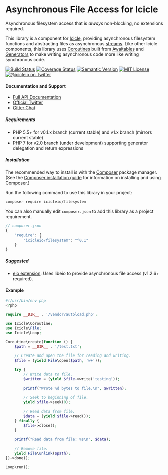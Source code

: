 # Asynchronous File Access for Icicle

Asynchronous filesystem access that is *always* non-blocking, no extensions required.

This library is a component for [Icicle](https://github.com/icicleio/icicle), providing asynchronous filesystem functions and abstracting files as asynchronous [streams](https://github.com/icicleio/stream). Like other Icicle components, this library uses [Coroutines](//github.com/icicleio/icicle/wiki/Coroutines) built from [Awaitables](https://github.com/icicleio/icicle/wiki/Awaitables) and [Generators](http://www.php.net/manual/en/language.generators.overview.php) to make writing asynchronous code more like writing synchronous code.

[![Build Status](https://img.shields.io/travis/icicleio/filesystem/v1.x.svg?style=flat-square)](https://travis-ci.org/icicleio/filesystem)
[![Coverage Status](https://img.shields.io/coveralls/icicleio/filesystem/v1.x.svg?style=flat-square)](https://coveralls.io/r/icicleio/filesystem)
[![Semantic Version](https://img.shields.io/github/release/icicleio/filesystem.svg?style=flat-square)](http://semver.org)
[![MIT License](https://img.shields.io/packagist/l/icicleio/filesystem.svg?style=flat-square)](LICENSE)
[![@icicleio on Twitter](https://img.shields.io/badge/twitter-%40icicleio-5189c7.svg?style=flat-square)](https://twitter.com/icicleio)

#### Documentation and Support

- [Full API Documentation](https://icicle.io/docs)
- [Official Twitter](https://twitter.com/icicleio)
- [Gitter Chat](https://gitter.im/icicleio/icicle)

##### Requirements

- PHP 5.5+ for v0.1.x branch (current stable) and v1.x branch (mirrors current stable)
- PHP 7 for v2.0 branch (under development) supporting generator delegation and return expressions

##### Installation

The recommended way to install is with the [Composer](http://getcomposer.org/) package manager. (See the [Composer installation guide](https://getcomposer.org/doc/00-intro.md) for information on installing and using Composer.)

Run the following command to use this library in your project: 

```bash
composer require icicleio/filesystem
```

You can also manually edit `composer.json` to add this library as a project requirement.

```js
// composer.json
{
    "require": {
        "icicleio/filesystem": "^0.1"
    }
}
```

##### Suggested

- [eio extension](http://php.net/manual/en/book.eio.php): Uses libeio to provide asynchronous file access (v1.2.6+ required).

#### Example

```php
#!/usr/bin/env php
<?php

require __DIR__ . '/vendor/autoload.php';

use Icicle\Coroutine;
use Icicle\File;
use Icicle\Loop;

Coroutine\create(function () {
    $path = __DIR__ . '/test.txt';

    // Create and open the file for reading and writing.
    $file = (yield File\open($path, 'w+'));

    try {
        // Write data to file.
        $written = (yield $file->write('testing'));
        
        printf("Wrote %d bytes to file.\n", $written);
        
        // Seek to beginning of file.
        yield $file->seek(0);
        
        // Read data from file.
        $data = (yield $file->read());
    } finally {
        $file->close();
    }
    
    printf("Read data from file: %s\n", $data);
    
    // Remove file.
    yield File\unlink($path);
})->done();

Loop\run();
```